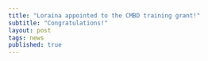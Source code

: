 ```yaml
---
title: "Loraina appointed to the CMBD training grant!"
subtitle: "Congratulations!"
layout: post
tags: news
published: true
---
```


